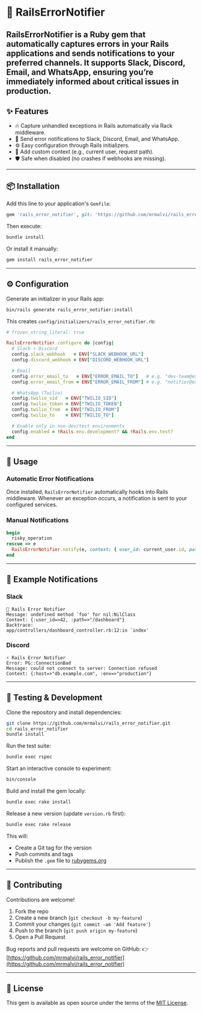 # 🚨 RailsErrorNotifier

RailsErrorNotifier is a Ruby gem that automatically captures errors in your Rails applications and sends notifications to your preferred channels.
It supports **Slack**, **Discord**, **Email**, and **WhatsApp**, ensuring you’re immediately informed about critical issues in production.
---

## ✨ Features
- 🔥 Capture unhandled exceptions in Rails automatically via Rack middleware.
- 📩 Send error notifications to Slack, Discord, Email, and WhatsApp.
- ⚙️ Easy configuration through Rails initializers.
- 📝 Add custom context (e.g., current user, request path).
- 🛡️ Safe when disabled (no crashes if webhooks are missing).

---

## 📦 Installation

Add this line to your application's `Gemfile`:

```ruby
gem 'rails_error_notifier', git: 'https://github.com/mrmalvi/rails_error_notifier.git'
```

Then execute:

```bash
bundle install
```

Or install it manually:

```bash
gem install rails_error_notifier
```

---

## ⚙️ Configuration

Generate an initializer in your Rails app:

```bash
bin/rails generate rails_error_notifier:install
```

This creates `config/initializers/rails_error_notifier.rb`:

```ruby
# frozen_string_literal: true

RailsErrorNotifier.configure do |config|
  # Slack + Discord
  config.slack_webhook   = ENV["SLACK_WEBHOOK_URL"]
  config.discord_webhook = ENV["DISCORD_WEBHOOK_URL"]

  # Email
  config.error_email_to   = ENV["ERROR_EMAIL_TO"]   # e.g. "dev-team@example.com"
  config.error_email_from = ENV["ERROR_EMAIL_FROM"] # e.g. "notifier@example.com"

  # WhatsApp (Twilio)
  config.twilio_sid   = ENV["TWILIO_SID"]
  config.twilio_token = ENV["TWILIO_TOKEN"]
  config.twilio_from  = ENV["TWILIO_FROM"]
  config.twilio_to    = ENV["TWILIO_TO"]

  # Enable only in non-dev/test environments
  config.enabled = !Rails.env.development? && !Rails.env.test?
end
```

---

## 🚀 Usage

### Automatic Error Notifications
Once installed, `RailsErrorNotifier` automatically hooks into Rails middleware.
Whenever an exception occurs, a notification is sent to your configured services.

### Manual Notifications
```ruby
begin
  risky_operation
rescue => e
  RailsErrorNotifier.notify(e, context: { user_id: current_user.id, path: request.path })
end
```

---

## 🔔 Example Notifications

### Slack
```
🚨 Rails Error Notifier
Message: undefined method `foo' for nil:NilClass
Context: {:user_id=>42, :path=>"/dashboard"}
Backtrace:
app/controllers/dashboard_controller.rb:12:in `index'
```

### Discord
```
⚡ Rails Error Notifier
Error: PG::ConnectionBad
Message: could not connect to server: Connection refused
Context: {:host=>"db.example.com", :env=>"production"}
```

---

## 🧪 Testing & Development

Clone the repository and install dependencies:

```bash
git clone https://github.com/mrmalvi/rails_error_notifier.git
cd rails_error_notifier
bundle install
```

Run the test suite:

```bash
bundle exec rspec
```

Start an interactive console to experiment:

```bash
bin/console
```

Build and install the gem locally:

```bash
bundle exec rake install
```

Release a new version (update `version.rb` first):

```bash
bundle exec rake release
```

This will:
- Create a Git tag for the version
- Push commits and tags
- Publish the `.gem` file to [rubygems.org](https://rubygems.org)

---

## 🤝 Contributing

Contributions are welcome!

1. Fork the repo
2. Create a new branch (`git checkout -b my-feature`)
3. Commit your changes (`git commit -am 'Add feature'`)
4. Push to the branch (`git push origin my-feature`)
5. Open a Pull Request

Bug reports and pull requests are welcome on GitHub:
👉 [https://github.com/mrmalvi/rails_error_notifier](https://github.com/mrmalvi/rails_error_notifier)

---

## 📜 License

This gem is available as open source under the terms of the [MIT License](https://opensource.org/licenses/MIT).
